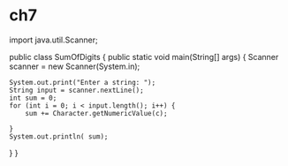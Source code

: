 # ch7
import java.util.Scanner;

public class SumOfDigits { public static void main(String[] args) { Scanner scanner = new Scanner(System.in);

    System.out.print("Enter a string: ");
    String input = scanner.nextLine();
    int sum = 0;
    for (int i = 0; i < input.length(); i++) {
        sum += Character.getNumericValue(c);
        
    }
    System.out.println( sum);
}
}
